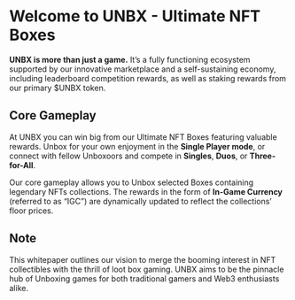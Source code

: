 # **Welcome to UNBX - Ultimate NFT Boxes**

**UNBX is more than just a game.** It’s a fully functioning ecosystem supported by our innovative marketplace and a self-sustaining economy, including leaderboard competition rewards, as well as staking rewards from our primary $UNBX token.
## **Core Gameplay**

At UNBX you can win big from our Ultimate NFT Boxes featuring valuable rewards. Unbox for your own enjoyment in the **Single Player mode**, or connect with fellow Unboxoors and compete in **Singles**, **Duos**, or **Three-for-All**.

Our core gameplay allows you to Unbox selected Boxes containing legendary NFTs collections. The rewards in the form of **In-Game Currency** (referred to as “IGC”) are dynamically updated to reflect the collections’ floor prices.


## **Note**
This whitepaper outlines our vision to merge the booming interest in NFT collectibles with the thrill of loot box gaming. UNBX aims to be the pinnacle hub of Unboxing games for both traditional gamers and Web3 enthusiasts alike.
